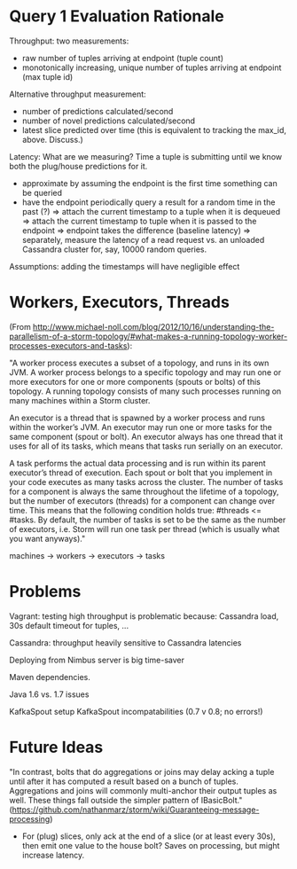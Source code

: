 # Query 1 Evaluation Rationale

Throughput: two measurements:
- raw number of tuples arriving at endpoint (tuple count)
- monotonically increasing, unique number of tuples arriving at endpoint (max tuple id)

Alternative throughput measurement:
- number of predictions calculated/second
- number of novel predictions calculated/second
- latest slice predicted over time (this is equivalent to tracking the max_id, above. Discuss.)

Latency: What are we measuring? Time a tuple is submitting until we know both the plug/house predictions for it.
- approximate by assuming the endpoint is the first time something can be queried
- have the endpoint periodically query a result for a random time in the past (?)
=> attach the current timestamp to a tuple when it is dequeued
=> attach the current timestamp to tuple when it is passed to the endpoint
=> endpoint takes the difference (baseline latency)
=> separately, measure the latency of a read request vs. an unloaded Cassandra cluster for, say, 10000 random queries.

Assumptions: adding the timestamps will have negligible effect

# Workers, Executors, Threads

(From http://www.michael-noll.com/blog/2012/10/16/understanding-the-parallelism-of-a-storm-topology/#what-makes-a-running-topology-worker-processes-executors-and-tasks):

"A worker process executes a subset of a topology, and runs in its own JVM. A worker process belongs to a specific topology and may run one or more executors for one or more components (spouts or bolts) of this topology. A running topology consists of many such processes running on many machines within a Storm cluster.

An executor is a thread that is spawned by a worker process and runs within the worker’s JVM. An executor may run one or more tasks for the same component (spout or bolt). An executor always has one thread that it uses for all of its tasks, which means that tasks run serially on an executor.

A task performs the actual data processing and is run within its parent executor’s thread of execution. Each spout or bolt that you implement in your code executes as many tasks across the cluster. The number of tasks for a component is always the same throughout the lifetime of a topology, but the number of executors (threads) for a component can change over time. This means that the following condition holds true: #threads <= #tasks. By default, the number of tasks is set to be the same as the number of executors, i.e. Storm will run one task per thread (which is usually what you want anyways)."

machines -> workers -> executors -> tasks




# Problems

Vagrant: testing high throughput is problematic because: Cassandra load, 30s default timeout for tuples, ...

Cassandra: throughput heavily sensitive to Cassandra latencies

Deploying from Nimbus server is big time-saver

Maven dependencies.

Java 1.6 vs. 1.7 issues

KafkaSpout setup
KafkaSpout incompatabilities (0.7 v 0.8; no errors!)



# Future Ideas

"In contrast, bolts that do aggregations or joins may delay acking a tuple until after it has computed a result based on a bunch of tuples. Aggregations and joins will commonly multi-anchor their output tuples as well. These things fall outside the simpler pattern of IBasicBolt." (https://github.com/nathanmarz/storm/wiki/Guaranteeing-message-processing)
- For (plug) slices, only ack at the end of a slice (or at least every 30s), then emit one value to the house bolt? Saves on processing, but might increase latency.





